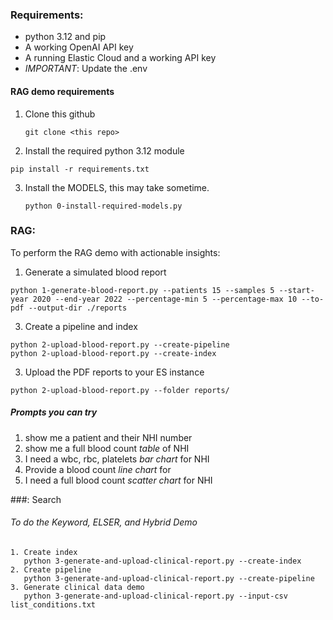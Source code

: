


### Requirements: 
- python 3.12 and pip
- A working OpenAI API key
- A running Elastic Cloud and a working API key
- *IMPORTANT*: Update the .env 

#### RAG demo requirements

1. Clone this github
   ```
   git clone <this repo>
   ```

2. Install the required python 3.12 module
  ```
  pip install -r requirements.txt
  ```

3. Install the MODELS, this may take sometime. 
   ```
   python 0-install-required-models.py
   ```


### RAG: 
To perform the RAG demo with actionable insights:

1. Generate a simulated blood report
  ```
  python 1-generate-blood-report.py --patients 15 --samples 5 --start-year 2020 --end-year 2022 --percentage-min 5 --percentage-max 10 --to-pdf --output-dir ./reports
  ```

3. Create a pipeline and index

  ```
  python 2-upload-blood-report.py --create-pipeline 
  python 2-upload-blood-report.py --create-index
  ```

3. Upload the PDF reports to your ES instance
  ```
  python 2-upload-blood-report.py --folder reports/
  ```


##### Prompts you can try
1. show me a patient and their NHI number
2. show me a full blood count *table* of NHI <number>
3. I need a wbc, rbc, platelets *bar chart* for NHI <number>
4. Provide a blood count *line chart* for <patient name>
5. I need a full blood count *scatter chart* for NHI <number>

###: Search
###### To do the Keyword, ELSER, and Hybrid Demo

```
1. Create index
   python 3-generate-and-upload-clinical-report.py --create-index
2. Create pipeline
   python 3-generate-and-upload-clinical-report.py --create-pipeline
3. Generate clinical data demo
   python 3-generate-and-upload-clinical-report.py --input-csv list_conditions.txt
```
